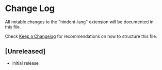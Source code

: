 # Change Log

All notable changes to the "hindent-lang" extension will be documented in this file.

Check [Keep a Changelog](http://keepachangelog.com/) for recommendations on how to structure this file.

## [Unreleased]

- Initial release